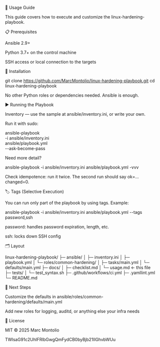 🧰 Usage Guide

This guide covers how to execute and customize the linux-hardening-playbook.

📋 Prerequisites

Ansible 2.9+

Python 3.7+ on the control machine

SSH access or local connection to the targets

🔧 Installation

git clone https://github.com/MarcMontolio/linux-hardening-playbook.git
cd linux-hardening-playbook

No other Python roles or dependencies needed. Ansible is enough.

▶️ Running the Playbook

Inventory — use the sample at ansible/inventory.ini, or write your own.

Run it with sudo:

ansible-playbook \
  -i ansible/inventory.ini \
  ansible/playbook.yml \
  --ask-become-pass

Need more detail?

ansible-playbook -i ansible/inventory.ini ansible/playbook.yml -vvv

Check idempotence: run it twice. The second run should say ok=… changed=0.

🏷️ Tags (Selective Execution)

You can run only part of the playbook by using tags. Example:

ansible-playbook -i ansible/inventory.ini ansible/playbook.yml --tags password,ssh

password: handles password expiration, length, etc.

ssh: locks down SSH config

🗂️ Layout

linux-hardening-playbook/
├─ ansible/
│  ├─ inventory.ini
│  ├─ playbook.yml
│  └─ roles/common-hardening/
│     ├─ tasks/main.yml
│     └─ defaults/main.yml
├─ docs/
│  ├─ checklist.md
│  └─ usage.md   ← this file
├─ tests/
│  └─ test_syntax.sh
├─ .github/workflows/ci.yml
├─ .yamllint.yml
└─ README.md

🙌 Next Steps

Customize the defaults in ansible/roles/common-hardening/defaults/main.yml

Add new roles for logging, auditd, or anything else your infra needs

📜 License

MIT © 2025 Marc Montolio

TWlsaG91c2UhIFRlbGwgQmFydCB0byBjb21lIGhvbWUu